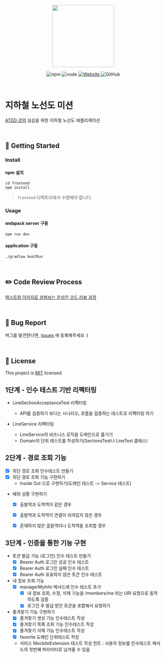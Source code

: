 <p align="center">
    <img width="200px;" src="https://raw.githubusercontent.com/woowacourse/atdd-subway-admin-frontend/master/images/main_logo.png"/>
</p>
<p align="center">
  <img alt="npm" src="https://img.shields.io/badge/npm-%3E%3D%205.5.0-blue">
  <img alt="node" src="https://img.shields.io/badge/node-%3E%3D%209.3.0-blue">
  <a href="https://edu.nextstep.camp/c/R89PYi5H" alt="nextstep atdd">
    <img alt="Website" src="https://img.shields.io/website?url=https%3A%2F%2Fedu.nextstep.camp%2Fc%2FR89PYi5H">
  </a>
  <img alt="GitHub" src="https://img.shields.io/github/license/next-step/atdd-subway-service">
</p>

<br>

# 지하철 노선도 미션
[ATDD 강의](https://edu.nextstep.camp/c/R89PYi5H) 실습을 위한 지하철 노선도 애플리케이션

<br>

## 🚀 Getting Started

### Install
#### npm 설치
```
cd frontend
npm install
```
> `frontend` 디렉토리에서 수행해야 합니다.

### Usage
#### webpack server 구동
```
npm run dev
```
#### application 구동
```
./gradlew bootRun
```
<br>

## ✏️ Code Review Process
[텍스트와 이미지로 살펴보는 온라인 코드 리뷰 과정](https://github.com/next-step/nextstep-docs/tree/master/codereview)

<br>

## 🐞 Bug Report

버그를 발견한다면, [Issues](https://github.com/next-step/atdd-subway-service/issues) 에 등록해주세요 :)

<br>

## 📝 License

This project is [MIT](https://github.com/next-step/atdd-subway-service/blob/master/LICENSE.md) licensed.


## 1단계 - 인수 테스트 기반 리팩터링

- LineSectionAcceptanceTest 리팩터링
  - API를 검증하기 보다는 시나리오, 흐름을 검증하는 테스트로 리팩터링 하기

- LineService 리팩터링
  - LineService의 비즈니스 로직을 도메인으로 옮기기
  - Domain의 단위 테스트를 작성하기(SectionsTest나 LineTest 클래스)

## 2단계 - 경로 조회 기능

- [x] 최단 경로 조회 인수테스트 만들기
- [x] 최단 경로 조회 기능 구현하기
  - Inside Out 으로 구현하기(도메인 테스트 -> Service 테스트)
- 예외 상황 구현하기
  - [x] 출발역과 도착역이 같은 경우
  - [x] 출발역과 도착역이 연결이 되어있지 않은 경우
  - [x] 존재하지 않은 출발역이나 도착역을 조회할 경우


## 3단계 - 인증을 통한 기능 구현

- 토큰 발급 기능 (로그인) 인수 테스트 만들기
  - [x] Bearer Auth 로그인 성공 인수 테스트
  - [x] Bearer Auth 로그인 실패 인수 테스트
  - [x] Bearer Auth 유효하지 않은 토큰 인수 테스트
  
- 내 정보 조회 기능
  - [x] managerMyInfo 메서드에 인수 테스트 추가
    - [x] 내 정보 조회, 수정, 삭제 기능을 /members/me 라는 URI 요청으로 동작하도록 검증
    - [x] 로그인 후 발급 받은 토큰을 포함해서 요청하기
  
- 즐겨찾기 기능 구현하기
  - [x] 즐겨찾기 생성 기능 인수테스트 작성
  - [x] 즐겨찾기 목록 조회 기능 인수테스트 작성
  - [x] 즐겨찾기 삭제 기능 인수테스트 작성
  - [x] favorite 도메인 단위테스트 작성
  - 서비스 MockitoExtension 테스트 작성
  힌트 : 사용자 정보를 인수테스트 메서드의 첫번째 파라미터로 넘겨줄 수 있음

